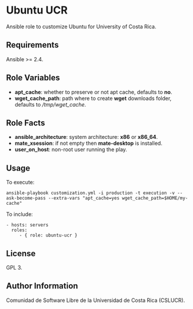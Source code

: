 Ubuntu UCR
===========

Ansible role to customize Ubuntu for University of Costa Rica.

Requirements
------------

Ansible >= 2.4.

Role Variables
--------------

- **apt_cache**: whether to preserve or not apt cache, defaults to **no**.
- **wget_cache_path**: path where to create **wget** downloads folder, defaults to */tmp/wget_cache*.

Role Facts
----------

- **ansible_architecture**: system architecture: **x86** or **x86_64**.
- **mate_xsession**: if not empty then **mate-desktop** is installed.
- **user_on_host**: non-root user running the play.

Usage
-----

To execute:

    ansible-playbook customization.yml -i production -t execution -v --ask-become-pass --extra-vars "apt_cache=yes wget_cache_path=$HOME/my-cache"

To include:

    - hosts: servers
      roles:
         - { role: ubuntu-ucr }

License
-------

GPL 3.

Author Information
------------------

Comunidad de Software Libre de la Universidad de Costa Rica (CSLUCR).
